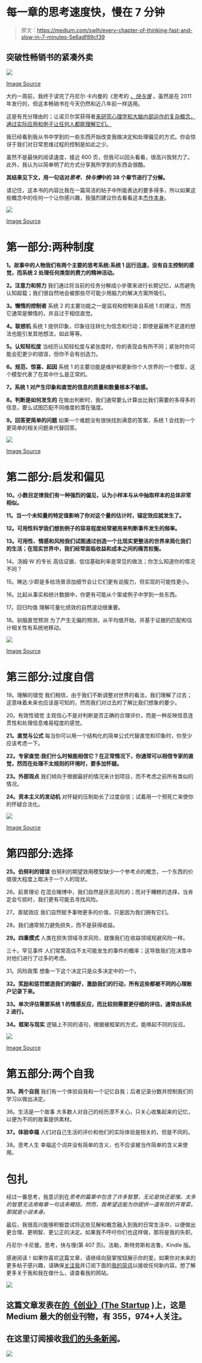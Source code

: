 # 每一章的思考速度快，慢在 7 分钟

> 原文：<https://medium.com/swlh/every-chapter-of-thinking-fast-and-slow-in-7-minutes-5e6adf89cf39>

## 突破性畅销书的紧凑外卖

![](img/3d52aba56dfb35cee060b373adc2ea26.png)

[Image Source](http://obedparla.com/thinking-fast-slow-understanding-human-behavior-review/)

大约一周前，我终于读完了丹尼尔·卡内曼的《思考的 [*、快与慢*](https://www.amazon.in/Thinking-Fast-Slow-Daniel-Kahneman/dp/0374275637) 。虽然是在 2011 年发行的，但这本畅销书在今天仍然和近八年前一样适用。

这是有充分理由的；让诺贝尔奖获得者[来研究心理学和大脑内部运作的复杂概念，通过实际应用和例子让任何人都能理解它们。](https://en.wikipedia.org/wiki/Daniel_Kahneman)

我已经看到我从书中学到的一些东西开始改变我做决定和处理偏见的方式。你会惊讶于我们对日常思维过程的控制是如此之少。

虽然不是最快的阅读速度，接近 600 页，但我可以回头看看，很高兴我努力了。此外，我认为以简单明了的方式分享我所学到的东西会很酷。

**其结果见下文，用一句话对*思考、快与慢*中的 38 个章节进行了分解。**

请记住，这本书的内容比我在一篇简洁的帖子中所能表达的要多得多，所以如果这些概念中的任何一个让你感兴趣，我强烈建议你去看看这本[杰作本身](https://www.amazon.com/dp/B00555X8OA/ref=dp-kindle-redirect?_encoding=UTF8&btkr=1)。

![](img/559d5eecaf1c4105ad1a2d384808f0ac.png)

[Image Source](/@ryansheffer/founders-need-to-think-slow-move-fast-6b683e94c110)

# 第一部分:两种制度

**1。故事中的人物我们有两个主要的思考系统:系统 1 运行迅速，没有自主控制的感觉，而系统 2 处理任何类型的费力的精神活动。**

**2。注意力和努力** 我们通过将当前的任务分解成小步骤来进行长期记忆，从而避免认知超载；我们很自然地会被那些尽可能少用脑力的解决方案所吸引。

**3。懒惰的控制者** 系统 2 的主要功能之一是监视和控制来自系统 1 的建议，然而它通常是懒惰的，并且过于相信直觉。

**4。联想机** 系统 1 提供印象，印象往往转化为信念和行动；即使是最微不足道的想法也能引发其他想法，如此等等。

**5。认知轻松度** 当经历认知轻松度与紧张度时，你的表现会有所不同；紧张时你可能会犯更少的错误，但你不会有创造力。

**6。规范、惊喜、起因** 系统 1 的主要功能是维护和更新你个人世界的一个模型，这个模型代表了在其中什么是正常的。

**7。系统 1 对产生印象和直觉的信息的质量和数量根本不敏感。**

**8。判断是如何发生的** 在做出判断时，我们通常要么计算出比我们需要的多得多的信息，要么试图匹配不同维度的潜在强度。

**9。回答更简单的问题** 如果一个难题没有很快找到满意的答案，系统 1 会找到一个更简单的相关问题来代替回答。

![](img/39a09e6683a1f1d507049aeecf3665cf.png)

[Image Source](https://www.jeremysaid.com/blog/heuristics-for-conversion-optimization/)

# 第二部分:启发和偏见

**10。小数目定律我们有一种强烈的偏见，认为小样本与从中抽取样本的总体非常相似。**

**11。当一个未知量的特定值影响了你对这个量的估计时，锚定效应就发生了。**

**12。可用性科学我们想到例子的容易程度经常被用来判断事件发生的频率。**

**13。可用性、情感和风险我们试图通过创造一个比现实更整洁的世界来简化我们的生活；在现实世界中，我们经常面临收益和成本之间的痛苦权衡。**

14。汤姆·W 的专长
高估证据、低估基础利率是常见的做法；你怎么知道你的情况不同？

15。琳达:少即是多给场景添加细节会让它们更有说服力，但实现的可能性更小。

16。比起从事实和统计数据中，你更有可能从个案或例子中学到一些东西。

17。回归均值
理解可量化绩效的自然波动很重要。

18。驯服直觉预测
为了产生无偏的预测，从平均值开始，并基于证据的匹配和估计相关性有系统地移动。

![](img/b49a002f8aeec4c2856b919adcf6ee5f.png)

[Image Source](https://fs.blog/2015/04/bias-from-overconfidence/)

# 第三部分:过度自信

19。理解的错觉
我们相信，由于我们不断调整对世界的看法，我们理解了过去；这意味着未来也应该是可知的，然而我们对过去的了解比我们想象的要少。

20。有效性错觉
主观信心不是对判断是否正确的合理评价，而是一种反映信息连贯性和处理信息难易程度的感觉。

**21。直觉与公式** 每当你可以用一个结构化的简单公式代替直觉和印象时，你至少应该考虑一下。

**22。专家直觉:我们什么时候能相信它？在正常情况下，你通常可以相信专家的直觉，然而在处理不太规则的环境时，要多加怀疑。**

**23。外部观点** 我们倾向于根据最好的情况来计划项目，而不考虑之前所有类似的情况。

**24。资本主义的发动机** 对怀疑的压制助长了过度自信；试着用一个预死亡来使你的怀疑合法化。

![](img/317c16d4bc9f46fe2e4bb0f5ea3cc7fb.png)

[Image Source](https://bigthink.com/errors-we-live-by/kahnemans-mind-clarifying-biases)

# 第四部分:选择

**25。伯努利的错误** 伯努利的期望效用模型缺少一个参考点的概念，一个东西的价值很大程度上取决于一个人的现状。

26。前景理论
在混合赌博中，我们自然是厌恶风险的；而对于糟糕的选择，当肯定会亏损时，我们更有可能去寻找风险。

27。禀赋效应
我们自然赋予事物更多的价值，只是因为我们拥有它们。

28。我们通常努力避免损失，而不是获得收益。

**29。四重模式** 人类在损失领域寻求风险，就像我们在收益领域规避风险一样。

三十。罕见事件
人们常常高估不太可能发生的事件的概率；这导致我们在决策中对他们进行了过多的考虑。

31。风险政策
想象一下这个决定只是众多决定中的一个。

**32。奖励和惩罚塑造我们的偏好，激励我们的行动，所有这些都被不同的心理账户记录下来。**

**33。单次评估需要系统 1 的情感反应，而比较则需要更仔细的评估，通常由系统 2 进行。**

**34。框架与现实** 逻辑上不同的语句，根据被框架的方式，能唤起不同的反应。

![](img/c9ba14560fcf154e5952b088b5df030a.png)

[Image Source](https://www.mycustomer.com/community/blogs/tim-wade/the-cx-benefits-of-understanding-the-two-selves)

# 第五部分:两个自我

**35。两个自我** 我们有一个体验自我和一个记忆自我；后者记录分数并控制我们的学习以做出决定。

36。生活是一个故事
大多数人对自己的经历漠不关心，只关心收集起来的记忆，以便为不同的故事提供素材。

**37。体验幸福** 人们对自己生活的评价和他们的实际体验是相关的，但是不同的。

38。思考人生
幸福这个词并没有简单的含义，也不应该被当作简单的含义来使用。

# 包扎

经过一番思考，我意识到在*思考的篇章中包含了许多智慧，无论是快还是慢。太多的智慧无法用每章一句话来概括。然而，我希望这能为你提供一道有效的开胃菜，那就是小说本身。*

最后，我很高兴能够积极尝试将这些见解和概念融入到我的日常生活中，以便做出更合理、更明智、更公正的决定。如果我不呼吁你们也这样做，那将是我的失职。

丹尼尔·卡尼曼。思考，快与慢(第 407 页)。法勒，斯特劳斯和吉鲁。Kindle 版。

感谢阅读！如果你喜欢这篇文章，请继续向鼓掌按钮展示你的爱。如果你对未来的更多帖子感兴趣，请确保[关注我](https://twitter.com/cdeweyx)并订阅下面的[我的简讯](https://www.conordewey.com/)以接收任何新内容。想了解更多关于我和我在做什么，请查看我的网站。

[![](img/308a8d84fb9b2fab43d66c117fcc4bb4.png)](https://medium.com/swlh)

## 这篇文章发表在[的《创业》(The Startup](https://medium.com/swlh) )上，这是 Medium 最大的创业刊物，有 355，974+人关注。

## 在这里订阅接收[我们的头条新闻](http://growthsupply.com/the-startup-newsletter/)。

[![](img/b0164736ea17a63403e660de5dedf91a.png)](https://medium.com/swlh)